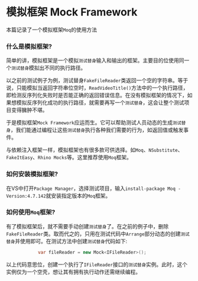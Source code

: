 # 模拟框架 Mock Framework
本篇记录了一个模拟框架`Moq`的使用方法

### 什么是模拟框架?
简单的讲，模拟框架是一个模拟`测试替身`输入和输出的框架。主要目的位使用同一个`测试替身`模拟出不同的执行路径。

以之前的测试例子为例，测试替身`FakeFileReader`类返回一个空的字符串。等于说，只能模拟当返回字符串位空时，`ReadVideoTitle()`方法中的一个执行路径，即检测反序列化失败时是否能正确的返回错误信息。在没有模拟框架的情况下，如果想模拟反序列化成功的执行路径，就需要再写一个`测试替身`，这会让整个测试项目变得臃肿不堪。

于是模拟框架`Mock Framework`应运而生。它可以帮助测试人员动态的生成`测试替身`，我们能通过编程让这些`测试替身`执行各种我们需要的行为，如返回值或触发事件。

与依赖注入框架一样，模拟框架也有很多款可供选择。如`Moq`、`NSubstitute`、`FakeItEasy`、`Rhino Mocks`等。这里推荐使用`Moq`框架。

### 如何安装模拟框架?
在VS中打开`Package Manager`，选择测试项目，输入`install-package Moq -Version:4.7.142`就安装指定版本的`Moq`框架。

### 如何使用`Moq`框架?
有了模拟框架后，就不需要手动创建`测试替身`了。在之前的例子中，删除`FakeFileReader`类。取而代之的，只用在测试代码中`Arrange`部分动态的创建`测试替身`并使用即可。在测试方法中创建`测试替身`代码如下:
```c#
            var fileReader = new Mock<IFileReader>();
```
以上代码意思位，创建一个执行了`IFileReader`接口的`测试替身`实例。此时，这个实例仅为一个空壳，想让其有拥有执行动作还需继续编程。
